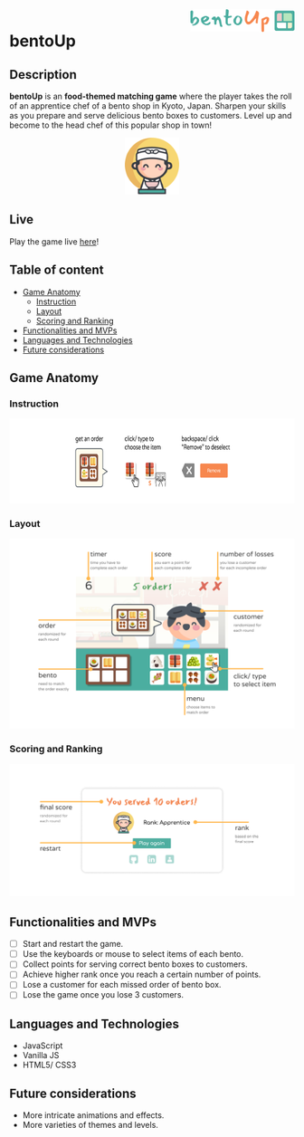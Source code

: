 <a>
  <img 
    src="https://github.com/tiffythinhdang/bentoUp/blob/master/assets/game_anatomy/title_logo.png"
    alt="logo" height="40" align="right"
  />
</a>

bentoUp
======================

## Description
**bentoUp** is an __food-themed matching game__ where the player takes the roll of an apprentice chef of a bento shop in Kyoto, Japan. Sharpen your skills as you prepare and serve delicious bento boxes to customers. Level up and become to the head chef of this popular shop in town!

<p align="center">
  <img height="100" src="https://github.com/tiffythinhdang/bentoUp/blob/master/assets/sushi_chef.png">
</p>

## Live
Play the game live [here](https://tiffythinhdang.github.io/bentoUp/dist/index.html)!

## Table of content

- [Game Anatomy](#game-anatomy)
    - [Instruction](#instruction)
    - [Layout](#layout)
    - [Scoring and Ranking](#scoring-and-ranking)
- [Functionalities and MVPs](#functionalities-and-mvps)
- [Languages and Technologies](#languages-and-technologies)
- [Future considerations](#future-considerations)


## Game Anatomy
### Instruction
<p align="center">
  <img height="150" src="https://github.com/tiffythinhdang/bentoUp/blob/master/assets/game_anatomy/instruction.png"/>
</p>

### Layout
![alt text](https://github.com/tiffythinhdang/bentoUp/blob/master/assets/game_anatomy/layout.png)

### Scoring and Ranking
<p align="center">
  <img src="https://github.com/tiffythinhdang/bentoUp/blob/master/assets/game_anatomy/final_message.png">
</p>

## Functionalities and MVPs
- [ ] Start and restart the game.
- [ ] Use the keyboards or mouse to select items of each bento.
- [ ] Collect points for serving correct bento boxes to customers.
- [ ] Achieve higher rank once you reach a certain number of points.
- [ ] Lose a customer for each missed order of bento box.
- [ ] Lose the game once you lose 3 customers.

## Languages and Technologies
- JavaScript
- Vanilla JS
- HTML5/ CSS3

## Future considerations
- More intricate animations and effects.
- More varieties of themes and levels.
